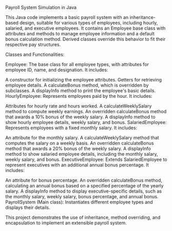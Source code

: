 Payroll System Simulation in Java

This Java code implements a basic payroll system with an inheritance-based design, suitable for various types of employees, including hourly, salaried, and executive employees. It contains an Employee base class with attributes and methods to manage employee information and a default bonus calculation method. Derived classes override this behavior to fit their respective pay structures.

Classes and Functionalities:

Employee: The base class for all employee types, with attributes for employee ID, name, and designation. It includes:

A constructor for initializing the employee attributes.
Getters for retrieving employee details.
A calculateBonus method, which is overridden by subclasses.
A displayInfo method to print the employee's basic details.
HourlyEmployee: Represents employees paid by the hour. It includes:

Attributes for hourly rate and hours worked.
A calculateWeeklySalary method to compute weekly earnings.
An overridden calculateBonus method that awards a 10% bonus of the weekly salary.
A displayInfo method to show hourly employee details, weekly salary, and bonus.
SalariedEmployee: Represents employees with a fixed monthly salary. It includes:

An attribute for the monthly salary.
A calculateWeeklySalary method that computes the salary on a weekly basis.
An overridden calculateBonus method that awards a 20% bonus of the weekly salary.
A displayInfo method to show salaried employee details, including the monthly salary, weekly salary, and bonus.
ExecutiveEmployee: Extends SalariedEmployee to represent executives with an additional annual bonus percentage. It includes:

An attribute for bonus percentage.
An overridden calculateBonus method, calculating an annual bonus based on a specified percentage of the yearly salary.
A displayInfo method to display executive-specific details, such as the monthly salary, weekly salary, bonus percentage, and annual bonus.
PayrollSystem (Main class): Instantiates different employee types and displays their details.

This project demonstrates the use of inheritance, method overriding, and encapsulation to implement an extensible payroll system.
